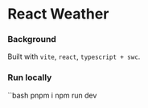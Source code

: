 # React Weather

### Background

Built with `vite`, `react`, `typescript + swc`.

### Run locally

``bash
pnpm i
npm run dev

```